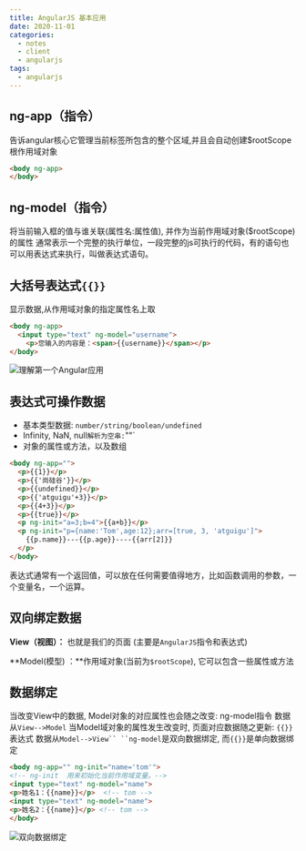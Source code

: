 ```yaml
---
title: AngularJS 基本应用
date: 2020-11-01
categories:
  - notes
  - client
  - angularjs
tags:
  - angularjs
---
```


## ng-app（指令）

告诉angular核心它管理当前标签所包含的整个区域,并且会自动创建$rootScope根作用域对象

~~~html
<body ng-app>
</body>
~~~

## ng-model（指令）

将当前输入框的值与谁关联(属性名:属性值), 并作为当前作用域对象($rootScope)的属性
通常表示一个完整的执行单位，一段完整的js可执行的代码，有的语句也可以用表达式来执行，叫做表达式语句。

<!-- more -->

## 大括号表达式`{{}}`

显示数据,从作用域对象的指定属性名上取

~~~html
<body ng-app>
  <input type="text" ng-model="username">
	<p>您输入的内容是：<span>{{username}}</span></p>
</body>
~~~

![理解第一个Angular应用](images/angularJS/oneAngular.png)

## 表达式可操作数据

- 基本类型数据: `number/string/boolean/undefined`
- Infinity, NaN, null` 解析为空串: `""`
- 对象的属性或方法，以及数组

~~~html
<body ng-app="">
  <p>{{1}}</p>
  <p>{{'尚硅谷'}}</p>
  <p>{{undefined}}</p>
  <p>{{'atguigu'+3}}</p>
  <p>{{4+3}}</p>
  <p>{{true}}</p>
  <p ng-init="a=3;b=4">{{a+b}}</p>
  <p ng-init="p={name:'Tom',age:12};arr=[true, 3, 'atguigu']">
    {{p.name}}---{{p.age}}----{{arr[2]}}
  </p>
</body>
~~~

表达式通常有一个返回值，可以放在任何需要值得地方，比如函数调用的参数，一个变量名，一个运算。

## 双向绑定数据

**View（视图）：** 也就是我们的页面 (主要是`AngularJS`指令和表达式)

**Model(模型) ：**作用域对象(当前为`$rootScope`), 它可以包含一些属性或方法

## 数据绑定

当改变View中的数据, Model对象的对应属性也会随之改变:  ng-model指令  数据从`View-->Model`
当Model域对象的属性发生改变时, 页面对应数据随之更新:  `{{}}`表达式  数据从`Model-->View``
``ng-model`是双向数据绑定, 而`{{}}`是单向数据绑定

~~~html
<body ng-app="" ng-init="name='tom'">
<!-- ng-init  用来初始化当前作用域变量。-->
<input type="text" ng-model="name">
<p>姓名1：{{name}}</p>  <!-- tom -->
<input type="text" ng-model="name">
<p>姓名2：{{name}}</p>	<!-- tom -->
</body>
~~~

![双向数据绑定](images/angularJS/binding.png)
